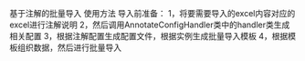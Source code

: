 基于注解的批量导入
使用方法
导入前准备：
1，将要需要导入的excel内容对应的excel进行注解说明
2，然后调用AnnotateConfigHandler类中的handler类生成相关配置
3，根据注解配置生成配置文件，根据实例生成批量导入模板
4，根据模板组织数据，然后进行批量导入
